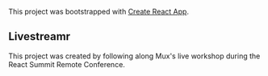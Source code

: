 This project was bootstrapped with [Create React App](https://github.com/facebook/create-react-app).

## Livestreamr
This project was created by following along Mux's live workshop during the React Summit Remote Conference.